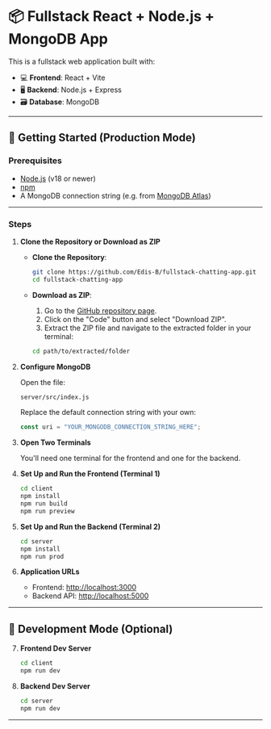 # 📦 Fullstack React + Node.js + MongoDB App

This is a fullstack web application built with:

-   💻 **Frontend**: React + Vite
-   🖥️ **Backend**: Node.js + Express
-   🗃️ **Database**: MongoDB

---

## 🚀 Getting Started (Production Mode)

### Prerequisites

-   [Node.js](https://nodejs.org/) (v18 or newer)
-   [npm](https://www.npmjs.com/)
-   A MongoDB connection string (e.g. from [MongoDB Atlas](https://www.mongodb.com/cloud/atlas))

---

### Steps

1. **Clone the Repository or Download as ZIP**

    - **Clone the Repository**:
        ```bash
        git clone https://github.com/Edis-B/fullstack-chatting-app.git
        cd fullstack-chatting-app
        ```

    - **Download as ZIP**:
        1. Go to the [GitHub repository page](https://github.com/Edis-B/fullstack-chatting-app).
        2. Click on the "Code" button and select "Download ZIP".
        3. Extract the ZIP file and navigate to the extracted folder in your terminal:
        ```bash
        cd path/to/extracted/folder
        ```

2. **Configure MongoDB**

    Open the file:

    ```txt
    server/src/index.js
    ```

    Replace the default connection string with your own:

    ```js
    const uri = "YOUR_MONGODB_CONNECTION_STRING_HERE";
    ```

3. **Open Two Terminals**

    You'll need one terminal for the frontend and one for the backend.

4. **Set Up and Run the Frontend (Terminal 1)**

    ```bash
    cd client
    npm install
    npm run build
    npm run preview
    ```

5. **Set Up and Run the Backend (Terminal 2)**

    ```bash
    cd server
    npm install
    npm run prod
    ```

6. **Application URLs**

    - Frontend: [http://localhost:3000](http://localhost:3000)
    - Backend API: [http://localhost:5000](http://localhost:5000)

---

## 🧪 Development Mode (Optional)

7. **Frontend Dev Server**

    ```bash
    cd client
    npm run dev
    ```

8. **Backend Dev Server**

    ```bash
    cd server
    npm run dev
    ```

---

